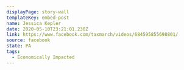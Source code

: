 ```yaml
---
displayPage: story-wall
templateKey: embed-post
name: Jessica Kepler
date: 2020-05-10T23:21:01.230Z
link: https://www.facebook.com/taxmarch/videos/684595855698801/
source: facebook
state: PA
tags:
  - Economically Impacted
---
```

